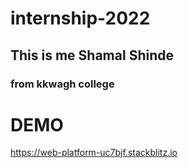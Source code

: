 # internship-2022


## This is me Shamal Shinde

### from kkwagh college

# DEMO
https://web-platform-uc7bjf.stackblitz.io